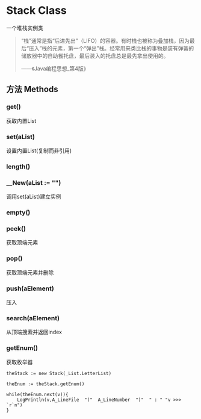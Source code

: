 # Stack Class

一个堆栈实例类

> “栈”通常是指“后进先出”（LIFO）的容器。有时栈也被称为叠加栈，因为最后“压入”栈的元素，第一个“弹出”栈。经常用来类比栈的事物是装有弹簧的储放器中的自助餐托盘，最后装入的托盘总是最先拿出使用的。
>
> ——《Java编程思想_第4版》

## 方法 Methods

### get()

  获取内置List

### set(aList)

  设置内置List(复制而非引用)

### length()

### __New(aList := "")

  调用set(aList)建立实例

### empty()

### peek()

  获取顶端元素

### pop()

  获取顶端元素并删除

### push(aElement)

  压入

### search(aElement)

  从顶端搜索并返回index

### getEnum()

获取枚举器

```AutoHotKey
theStack := new Stack(_List.LetterList)

theEnum := theStack.getEnum()

while(theEnum.next(v)){
	LogPrintln(v,A_LineFile  "("  A_LineNumber  ")"  " : " "v >>> `r`n")
}
```



